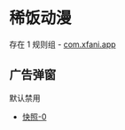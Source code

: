 # 稀饭动漫

存在 1 规则组 - [com.xfani.app](/src/apps/com.xfani.app.ts)

## 广告弹窗

默认禁用

- [快照-0](https://i.gkd.li/i/13188550)
